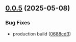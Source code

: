 ## [0.0.5](https://github.com/GhentCDH/Mela/compare/v0.0.4...v0.0.5) (2025-05-08)


### Bug Fixes

* production build ([0688cd3](https://github.com/GhentCDH/Mela/commit/0688cd3b3b25134c83119d34da1d163e98b33836))



